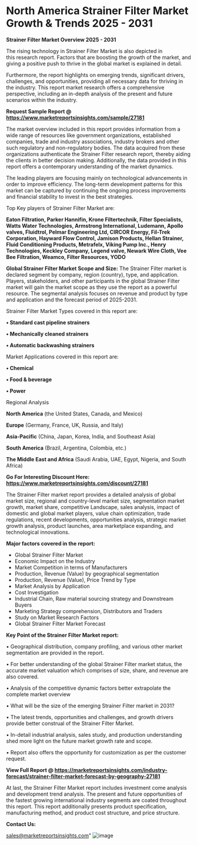  # North America Strainer Filter Market Growth & Trends 2025 - 2031

<Strong> Strainer Filter Market Overview 2025 - 2031</strong>

The rising technology in Strainer Filter Market is also depicted in this research report. Factors that are boosting the growth of the market, and giving a positive push to thrive in the global market is explained in detail.

Furthermore, the report highlights on emerging trends, significant drivers, challenges, and opportunities, providing all necessary data for thriving in the industry. This report market research offers a comprehensive perspective, including an in-depth analysis of the present and future scenarios within the industry.

<strong>Request Sample Report @ <a href=https://www.marketreportsinsights.com/sample/27181>https://www.marketreportsinsights.com/sample/27181</a></strong>

The market overview included in this report provides information from a wide range of resources like government organizations, established companies, trade and industry associations, industry brokers and other such regulatory and non-regulatory bodies. The data acquired from these organizations authenticate the Strainer Filter research report, thereby aiding the clients in better decision making. Additionally, the data provided in this report offers a contemporary understanding of the market dynamics.

The leading players are focusing mainly on technological advancements in order to improve efficiency. The long-term development patterns for this market can be captured by continuing the ongoing process improvements and financial stability to invest in the best strategies.

Top Key players of Strainer Filter Market are:

<strong>Eaton Filtration, Parker Hannifin, Krone Filtertechnik, Filter Specialists, Watts Water Technologies, Armstrong International, Ludemann, Apollo valves, Fluidtrol, Pelmar Engineering Ltd, CIRCOR Energy, Fil-Trek Corporation, Hayward Flow Control, Jamison Products, Hellan Strainer, Fluid Conditioning Products, Metrafelx, Viking Pump Inc., Henry Technologies, Keckley Company, Legend valve, Newark Wire Cloth, Vee Bee Filtration, Weamco, Filter Resources, YODO</strong>

<strong><b>Global Strainer Filter Market Scope and Size:</b></strong>
The Strainer Filter market is declared segment by company, region (country), type, and application. Players, stakeholders, and other participants in the global Strainer Filter market will gain the market scope as they use the report as a powerful resource. The segmental analysis focuses on revenue and product by type and application and the forecast period of 2025-2031.

Strainer Filter Market Types covered in this report are:

<strong>• Standard cast pipeline strainers

• Mechanically cleaned strainers

• Automatic backwashing strainers</strong>

Market Applications covered in this report are:

<strong>• Chemical

• Food & beverage

• Power</strong> 

Regional Analysis

<strong>North America</strong> (the United States, Canada, and Mexico)

<strong>Europe</strong> (Germany, France, UK, Russia, and Italy)

<strong>Asia-Pacific</strong> (China, Japan, Korea, India, and Southeast Asia)

<strong>South America</strong> (Brazil, Argentina, Colombia, etc.)

<strong>The Middle East and Africa</strong> (Saudi Arabia, UAE, Egypt, Nigeria, and South Africa)

<strong>Go For Interesting Discount Here: <a href=https://www.marketreportsinsights.com/discount/27181>https://www.marketreportsinsights.com/discount/27181</a></strong>

The Strainer Filter market report provides a detailed analysis of global market size, regional and country-level market size, segmentation market growth, market share, competitive Landscape, sales analysis, impact of domestic and global market players, value chain optimization, trade regulations, recent developments, opportunities analysis, strategic market growth analysis, product launches, area marketplace expanding, and technological innovations.

<strong><b>Major factors covered in the report:</b></strong>
<ul>
  <li>Global Strainer Filter Market </li>
  <li>Economic Impact on the Industry</li>
  <li>Market Competition in terms of Manufacturers</li>
  <li>Production, Revenue (Value) by geographical segmentation</li>
  <li>Production, Revenue (Value), Price Trend by Type</li>
  <li>Market Analysis by Application</li>
  <li>Cost Investigation</li>
  <li>Industrial Chain, Raw material sourcing strategy and Downstream Buyers</li>
  <li>Marketing Strategy comprehension, Distributors and Traders</li>
  <li>Study on Market Research Factors</li>
  <li>Global Strainer Filter Market Forecast</li>
</ul>

<strong><b>Key Point of the Strainer Filter Market report:</b></strong>

• Geographical distribution, company profiling, and various other market segmentation are provided in the report.

• For better understanding of the global Strainer Filter market status, the accurate market valuation which comprises of size, share, and revenue are also covered.

• Analysis of the competitive dynamic factors better extrapolate the complete market overview

• What will be the size of the emerging Strainer Filter market in 2031?

• The latest trends, opportunities and challenges, and growth drivers provide better construal of the Strainer Filter Market.

• In-detail industrial analysis, sales study, and production understanding shed more light on the future market growth rate and scope.

• Report also offers the opportunity for customization as per the customer request.

<strong><b>View Full Report @ <a href=https://marketreportsinsights.com/industry-forecast/strainer-filter-market-forecast-by-geography-27181>https://marketreportsinsights.com/industry-forecast/strainer-filter-market-forecast-by-geography-27181</a></b></strong>


At last, the Strainer Filter Market report includes investment come analysis and development trend analysis. The present and future opportunities of the fastest growing international industry segments are coated throughout this report. This report additionally presents product specification, manufacturing method, and product cost structure, and price structure.

<strong>Contact Us:</strong>

sales@marketreportsinsights.com"
![image](https://github.com/user-attachments/assets/06597521-1df9-44a2-bd36-d2d51bce49f8)
